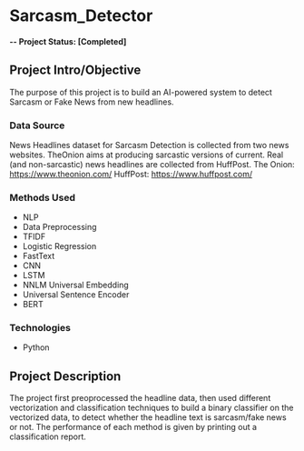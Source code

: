 # Sarcasm_Detector
#### -- Project Status: [Completed]

## Project Intro/Objective
The purpose of this project is to build an AI-powered system to detect Sarcasm or Fake News from new headlines.
### Data Source
News Headlines dataset for Sarcasm Detection is collected from two news websites. TheOnion aims at producing sarcastic versions of current. Real (and non-sarcastic) news headlines are collected from HuffPost.
The Onion: https://www.theonion.com/
HuffPost: https://www.huffpost.com/
  

### Methods Used
* NLP
* Data Preprocessing
* TFIDF
* Logistic Regression
* FastText
* CNN
* LSTM
* NNLM Universal Embedding
* Universal Sentence Encoder
* BERT

### Technologies
* Python


## Project Description
The project first preoprocessed the headline data, then used different vectorization and classification techniques to build a binary classifier on the vectorized data, to detect whether the headline text is sarcasm/fake news or not. The performance of each method is given by printing out a classification report. 

